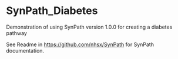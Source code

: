 # SynPath_Diabetes
Demonstration of using SynPath version 1.0.0 for creating a diabetes pathway

See Readme in https://github.com/nhsx/SynPath for SynPath documentation.


